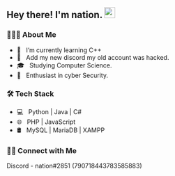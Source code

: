 <h2> Hey there! I'm nation. <img src="https://github.com/souvikguria98/souvikguria98/blob/master/Hi.gif" width="25"></h2>

<h3> 👨🏻‍💻 About Me </h3>

- 🔭 &nbsp; I’m currently learning C++
- 🤔 &nbsp; Add my new discord my old account was hacked.
- 🎓 &nbsp; Studying Computer Science.
- 🌱 &nbsp; Enthusiast in cyber Security.

<h3>🛠 Tech Stack</h3>

- 💻 &nbsp; Python | Java | C#
- 🌐 &nbsp; PHP | JavaScript
- 🛢 &nbsp; MySQL | MariaDB | XAMPP

<h3> 🤝🏻 Connect with Me </h3>

Discord - nation#2851 (790718443783585883)

